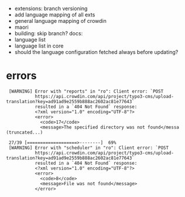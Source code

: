 
- extensions: branch versioning
- add language mapping of all exts
- general language mapping of crowdin
- maori
- building: skip branch?
docs:
- language list
- language list in core
- should the language configuration fetched always before updating?
# errors

```
 [WARNING] Error with "reports" in "ro": Client error: `POST
           https://api.crowdin.com/api/project/typo3-cms/upload-translation?key=ad91ad9e2559b888ac2602ac81e77643`
           resulted in a `404 Not Found` response:
           <?xml version="1.0" encoding="UTF-8"?>
           <error>
             <code>17</code>
             <message>The specified directory was not found</messa (truncated...)
```


```
 27/39 [===================>--------]  69%
 [WARNING] Error with "scheduler" in "ro": Client error: `POST
           https://api.crowdin.com/api/project/typo3-cms/upload-translation?key=ad91ad9e2559b888ac2602ac81e77643`
           resulted in a `404 Not Found` response:
           <?xml version="1.0" encoding="UTF-8"?>
           <error>
             <code>8</code>
             <message>File was not found</message>
           </error>

```
